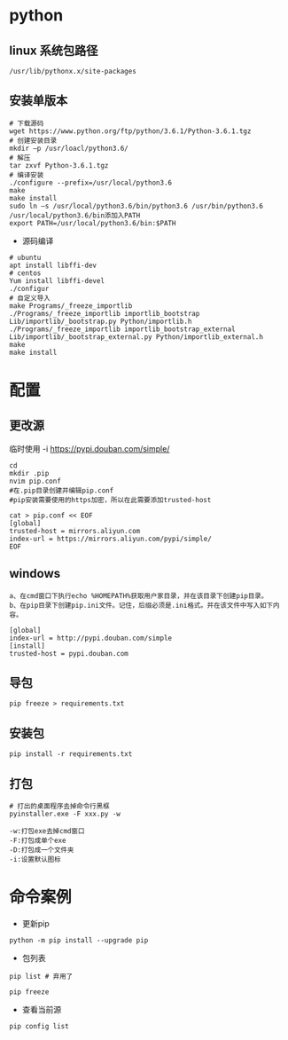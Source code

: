 # python

## linux 系统包路径
```shell
/usr/lib/pythonx.x/site-packages
```

## 安装单版本
```shell
# 下载源码
wget https://www.python.org/ftp/python/3.6.1/Python-3.6.1.tgz 
# 创建安装目录
mkdir –p /usr/loacl/python3.6/ 
# 解压
tar zxvf Python-3.6.1.tgz 
# 编译安装
./configure --prefix=/usr/local/python3.6 
make 
make install 
sudo ln –s /usr/local/python3.6/bin/python3.6 /usr/bin/python3.6 
/usr/local/python3.6/bin添加入PATH 
export PATH=/usr/local/python3.6/bin:$PATH 
```

- 源码编译
```shell
# ubuntu
apt install libffi-dev 
# centos
Yum install libffi-devel 
./configur  
# 自定义导入 
make Programs/_freeze_importlib 
./Programs/_freeze_importlib importlib_bootstrap Lib/importlib/_bootstrap.py Python/importlib.h 
./Programs/_freeze_importlib importlib_bootstrap_external Lib/importlib/_bootstrap_external.py Python/importlib_external.h 
make 
make install  
```

# 配置
## 更改源
临时使用 -i https://pypi.douban.com/simple/ 
```
cd 
mkdir .pip 
nvim pip.conf 
#在.pip目录创建并编辑pip.conf 
#pip安装需要使用的https加密，所以在此需要添加trusted-host 

cat > pip.conf << EOF 
[global] 
trusted-host = mirrors.aliyun.com 
index-url = https://mirrors.aliyun.com/pypi/simple/  
EOF 
```

## windows
```
a、在cmd窗口下执行echo %HOMEPATH%获取用户家目录，并在该目录下创建pip目录。 
b、在pip目录下创建pip.ini文件。记住，后缀必须是.ini格式。并在该文件中写入如下内容。 

[global] 
index-url = http://pypi.douban.com/simple 
[install] 
trusted-host = pypi.douban.com 
```

## 导包
```shell
pip freeze > requirements.txt 
```

## 安装包
```shell
pip install -r requirements.txt 
```

## 打包
```shell
# 打出的桌面程序去掉命令行黑框 
pyinstaller.exe -F xxx.py -w 

-w:打包exe去掉cmd窗口 
-F:打包成单个exe 
-D:打包成一个文件夹 
-i:设置默认图标 
```


# 命令案例
-  更新pip
```shell
python -m pip install --upgrade pip
```

- 包列表
```shell
pip list # 弃用了

pip freeze 
```

- 查看当前源
```shell
pip config list
```
